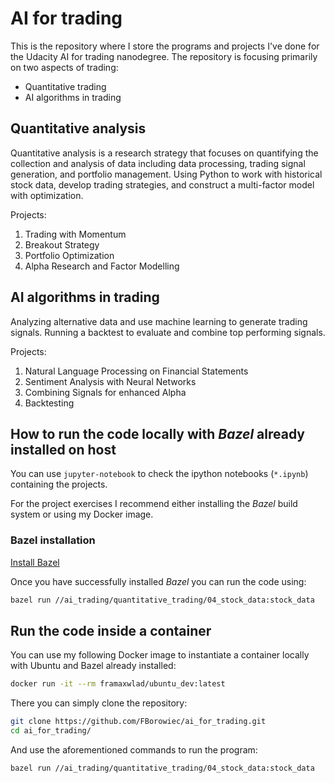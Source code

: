 # AI for trading

This is the repository where I store the programs and projects I've done for the Udacity AI for trading nanodegree. The repository is focusing primarily on two aspects of trading:

- Quantitative trading
- AI algorithms in trading

## Quantitative analysis

Quantitative analysis is a research strategy that focuses on quantifying the collection and analysis of data including data processing, trading signal generation, and portfolio management. Using Python to work with historical stock data, develop trading strategies, and construct a multi-factor model with optimization.

Projects:

1. Trading with Momentum
2. Breakout Strategy
3. Portfolio Optimization
4. Alpha Research and Factor Modelling

## AI algorithms in trading

Analyzing alternative data and use machine learning to generate trading signals. Running a backtest to evaluate and combine top performing signals.

Projects:

1. Natural Language Processing on Financial Statements
2. Sentiment Analysis with Neural Networks
3. Combining Signals for enhanced Alpha
4. Backtesting

## How to run the code locally with *Bazel* already installed on host

You can use `jupyter-notebook` to check the ipython notebooks (`*.ipynb`) containing the projects.

For the project exercises I recommend either installing the *Bazel* build system or using my Docker image.

### Bazel installation

[Install Bazel](https://docs.bazel.build/versions/master/install.html)

Once you have successfully installed *Bazel* you can run the code using:

```bash
bazel run //ai_trading/quantitative_trading/04_stock_data:stock_data
```

## Run the code inside a container

You can use my following Docker image to instantiate a container locally with Ubuntu and Bazel already installed:

```bash
docker run -it --rm framaxwlad/ubuntu_dev:latest
```

There you can simply clone the repository:

```bash
git clone https://github.com/FBorowiec/ai_for_trading.git
cd ai_for_trading/
```

And use the aforementioned commands to run the program:

```bash
bazel run //ai_trading/quantitative_trading/04_stock_data:stock_data
```
